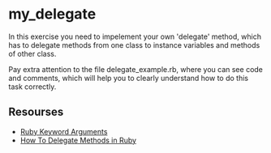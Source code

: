# my_delegate

In this exercise you need to impelement your own 'delegate' method, which has to delegate methods from one class to instance variables and methods of other class. 

Pay extra attention to the file delegate_example.rb, where you can see code and comments, which will help you to clearly understand how to do this task correctly.


## Resourses
- [Ruby Keyword Arguments](https://thoughtbot.com/upcase/videos/ruby-keyword-arguments)
- [How To Delegate Methods in Ruby](https://www.rubyguides.com/2018/10/delegate-methods-in-ruby/)
